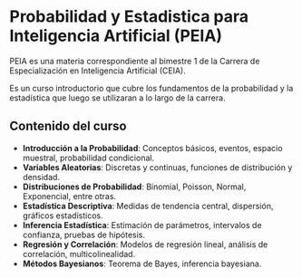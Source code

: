 # Probabilidad y Estadistica para Inteligencia Artificial (PEIA)

PEIA es una materia correspondiente al bimestre 1 de la Carrera de Especialización en Inteligencia Artificial (CEIA).

Es un curso introductorio que cubre los fundamentos de la probabilidad y la estadística que luego se utilizaran a lo largo de la carrera.

## Contenido del curso
- **Introducción a la Probabilidad**: Conceptos básicos, eventos, espacio muestral, probabilidad condicional.
- **Variables Aleatorias**: Discretas y continuas, funciones de distribución y densidad.
- **Distribuciones de Probabilidad**: Binomial, Poisson, Normal, Exponencial, entre otras.
- **Estadística Descriptiva**: Medidas de tendencia central, dispersión, gráficos estadísticos.
- **Inferencia Estadística**: Estimación de parámetros, intervalos de confianza, pruebas de hipótesis.
- **Regresión y Correlación**: Modelos de regresión lineal, análisis de correlación, multicolinealidad.
- **Métodos Bayesianos**: Teorema de Bayes, inferencia bayesiana.


